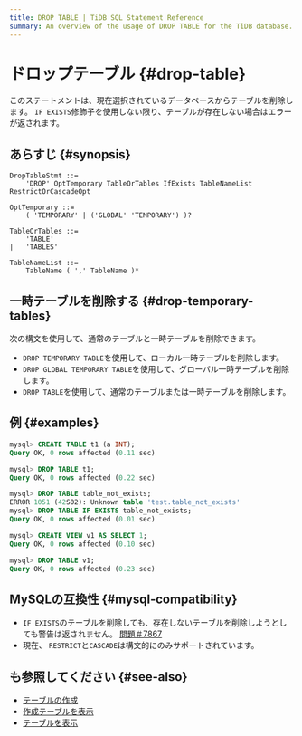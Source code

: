 ```yaml
---
title: DROP TABLE | TiDB SQL Statement Reference
summary: An overview of the usage of DROP TABLE for the TiDB database.
---
```


# ドロップテーブル {#drop-table}

このステートメントは、現在選択されているデータベースからテーブルを削除します。 `IF EXISTS`修飾子を使用しない限り、テーブルが存在しない場合はエラーが返されます。

## あらすじ {#synopsis}

```ebnf+diagram
DropTableStmt ::=
    'DROP' OptTemporary TableOrTables IfExists TableNameList RestrictOrCascadeOpt

OptTemporary ::=
    ( 'TEMPORARY' | ('GLOBAL' 'TEMPORARY') )?

TableOrTables ::=
    'TABLE'
|   'TABLES'

TableNameList ::=
    TableName ( ',' TableName )*
```

## 一時テーブルを削除する {#drop-temporary-tables}

次の構文を使用して、通常のテーブルと一時テーブルを削除できます。

-   `DROP TEMPORARY TABLE`を使用して、ローカル一時テーブルを削除します。
-   `DROP GLOBAL TEMPORARY TABLE`を使用して、グローバル一時テーブルを削除します。
-   `DROP TABLE`を使用して、通常のテーブルまたは一時テーブルを削除します。

## 例 {#examples}

```sql
mysql> CREATE TABLE t1 (a INT);
Query OK, 0 rows affected (0.11 sec)

mysql> DROP TABLE t1;
Query OK, 0 rows affected (0.22 sec)

mysql> DROP TABLE table_not_exists;
ERROR 1051 (42S02): Unknown table 'test.table_not_exists'
mysql> DROP TABLE IF EXISTS table_not_exists;
Query OK, 0 rows affected (0.01 sec)

mysql> CREATE VIEW v1 AS SELECT 1;
Query OK, 0 rows affected (0.10 sec)

mysql> DROP TABLE v1;
Query OK, 0 rows affected (0.23 sec)
```

## MySQLの互換性 {#mysql-compatibility}

-   `IF EXISTS`のテーブルを削除しても、存在しないテーブルを削除しようとしても警告は返されません。 [問題＃7867](https://github.com/pingcap/tidb/issues/7867)
-   現在、 `RESTRICT`と`CASCADE`は構文的にのみサポートされています。

## も参照してください {#see-also}

-   [テーブルの作成](/sql-statements/sql-statement-create-table.md)
-   [作成テーブルを表示](/sql-statements/sql-statement-show-create-table.md)
-   [テーブルを表示](/sql-statements/sql-statement-show-tables.md)
